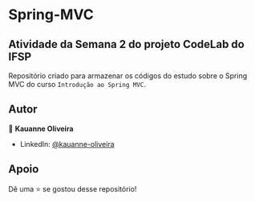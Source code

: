 # Spring-MVC

## Atividade da Semana 2 do projeto CodeLab do IFSP

Repositório criado para armazenar os códigos do estudo sobre o Spring MVC do curso `Introdução ao Spring MVC`.

##  Autor

👤 **Kauanne Oliveira**

- LinkedIn: [ @kauanne-oliveira ](https://linkedin.com/in/kauanne-oliveira-13a788259)

##  Apoio

Dê uma ⭐️ se gostou desse repositório!

